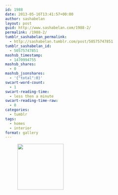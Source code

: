 ```yaml
---
id: 1988
date: 2013-05-16T13:41:57+00:00
author: sashabelan
layout: post
guid: http://www.sashabelan.com/1988-2/
permalink: /1988-2/
tumblr_sashabelan_permalink:
  - http://sashabelan.tumblr.com/post/50575747851
tumblr_sashabelan_id:
  - 50575747851
mashsb_timestamp:
  - 1470994755
mashsb_shares:
  - 0
mashsb_jsonshares:
  - '{"total":0}'
swcart-word-count:
  - 1
swcart-reading-time:
  - less then a minute
swcart-reading-time-raw:
  - 0
categories:
  - tumblr
tags:
  - homes
  - interior
format: gallery
---
```

<div id='gallery-316' class='gallery galleryid-1988 gallery-columns-3 gallery-size-thumbnail'>
  <figure class='gallery-item'> 
  
  <div class='gallery-icon portrait'>
    <a href='http://www.sashabelan.ru/1988-2/attachment/1989/'><img width="150" height="150" src="http://www.sashabelan.ru/wp-content/uploads/2013/05/tumblr_mmw8pxBpH51qarj97o1_500-150x150.jpg" class="attachment-thumbnail size-thumbnail" alt="" /></a>
  </div></figure>
</div>